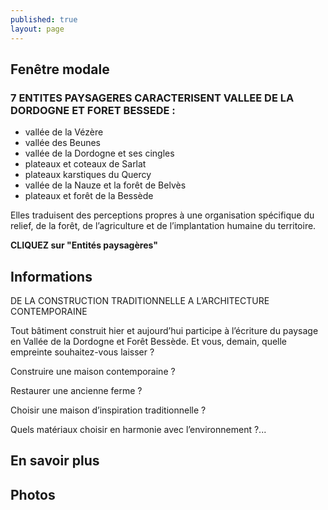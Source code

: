 ```yaml
---
published: true
layout: page
---
```


## Fenêtre modale

### 7 ENTITES PAYSAGERES CARACTERISENT VALLEE DE LA DORDOGNE ET FORET BESSEDE :

- vallée de la Vézère
- vallée des Beunes
- vallée de la Dordogne et ses cingles
- plateaux et coteaux de Sarlat
- plateaux karstiques du Quercy
- vallée de la Nauze et la forêt de Belvès
- plateaux et forêt de la Bessède

Elles traduisent des perceptions propres à une organisation spécifique du relief, de la forêt, de l’agriculture et de l’implantation humaine du territoire.

**CLIQUEZ sur "Entités paysagères"**

## Informations

DE LA CONSTRUCTION TRADITIONNELLE A L’ARCHITECTURE CONTEMPORAINE

Tout bâtiment construit hier et aujourd’hui participe à l’écriture du paysage en Vallée de la Dordogne et Forêt Bessède. Et vous, demain, quelle empreinte souhaitez-vous laisser ?

Construire une maison contemporaine ?

Restaurer une ancienne ferme ?

Choisir une maison d’inspiration traditionnelle ?

Quels matériaux choisir en harmonie avec l’environnement ?...

## En savoir plus

## Photos
